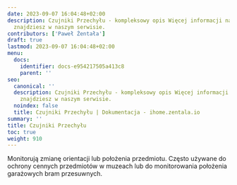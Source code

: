 ```yaml
---
date: 2023-09-07 16:04:48+02:00
description: Czujniki Przechyłu - kompleksowy opis Więcej informacji na smart home
  znajdziesz w naszym serwisie.
contributors: ['Paweł Żentała']
draft: true
lastmod: 2023-09-07 16:04:48+02:00
menu:
  docs:
    identifier: docs-e954217505a413c8
    parent: ''
seo:
  canonical: ''
  description: Czujniki Przechyłu - kompleksowy opis Więcej informacji na smart home
    znajdziesz w naszym serwisie.
  noindex: false
  title: Czujniki Przechyłu | Dokumentacja - ihome.zentala.io
summary: ''
title: Czujniki Przechyłu
toc: true
weight: 910
---
```



Monitorują zmianę orientacji lub położenia przedmiotu. Często używane do ochrony cennych przedmiotów w muzeach lub do monitorowania położenia garażowych bram przesuwnych.
